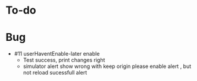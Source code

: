 #  To-do








# Bug 

- #11 userHaventEnable-later enable   
    - Test success, print changes right 
    - simulator alert show wrong with keep origin please enable alert , but not reload sucessfull alert 

